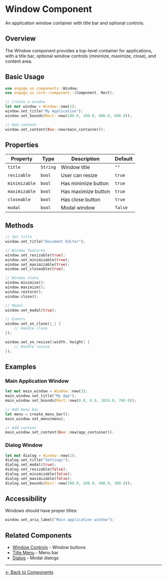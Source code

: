 # Window Component

An application window container with title bar and optional controls.

## Overview

The Window component provides a top-level container for applications, with a title bar, optional window controls (minimize, maximize, close), and content area.

## Basic Usage

```rust
use engage_ux_components::Window;
use engage_ux_core::component::{Component, Rect};

// Create a window
let mut window = Window::new(1);
window.set_title("My Application");
window.set_bounds(Rect::new(100.0, 100.0, 800.0, 600.0));

// Add content
window.set_content(Box::new(main_container));
```

## Properties

| Property | Type | Description | Default |
|----------|------|-------------|---------|
| `title` | `String` | Window title | `""` |
| `resizable` | `bool` | User can resize | `true` |
| `minimizable` | `bool` | Has minimize button | `true` |
| `maximizable` | `bool` | Has maximize button | `true` |
| `closeable` | `bool` | Has close button | `true` |
| `modal` | `bool` | Modal window | `false` |

## Methods

```rust
// Set title
window.set_title("Document Editor");

// Window features
window.set_resizable(true);
window.set_minimizable(true);
window.set_maximizable(true);
window.set_closeable(true);

// Window state
window.minimize();
window.maximize();
window.restore();
window.close();

// Modal
window.set_modal(true);

// Events
window.set_on_close(|_| {
    // Handle close
});

window.set_on_resize(|width, height| {
    // Handle resize
});
```

## Examples

### Main Application Window

```rust
let mut main_window = Window::new(1);
main_window.set_title("My App");
main_window.set_bounds(Rect::new(0.0, 0.0, 1024.0, 768.0));

// Add menu bar
let menu = create_menu_bar();
main_window.set_menu(menu);

// Add content
main_window.set_content(Box::new(app_container));
```

### Dialog Window

```rust
let mut dialog = Window::new(1);
dialog.set_title("Settings");
dialog.set_modal(true);
dialog.set_resizable(false);
dialog.set_minimizable(false);
dialog.set_maximizable(false);
dialog.set_bounds(Rect::new(200.0, 200.0, 400.0, 300.0));
```

## Accessibility

Windows should have proper titles:

```rust
window.set_aria_label("Main application window");
```

## Related Components

- [Window Controls](window_controls.md) - Window buttons
- [Title Menu](title_menu.md) - Menu bar
- [Dialog](dialog.md) - Modal dialogs

---

[← Back to Components](index.md)
